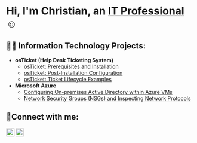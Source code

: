 <h1>Hi, I'm Christian, an <a href="www.linkedin.com/in/christian-perez-9608971b1">IT Professional</a>☺</h1>

<h2>👨‍💻 Information Technology Projects:</h2>

- <b>osTicket (Help Desk Ticketing System)</b>
  - [osTicket: Prerequisites and Installation](https://github.com/christianhperez/osticket-prereqs)
  - [osTicket: Post-Installation Configuration](https://github.com/christianhperez/post-install-config)
  - [osTicket: Ticket Lifecycle Examples](https://github.com/christianhperez/ticket-lifecycle)
- <b>Microsoft Azure</b>
  - [Configuring On-premises Active Directory within Azure VMs](https://github.com/ChristianHperez/On-premises-Active-Directory-Deployed-in-the-Cloud-Azure-)
  - [Network Security Groups (NSGs) and Inspecting Network Protocols](https://github.com/christianhperez/azure-network-protocols)

<h2>🤳Connect with me:</h2>


[<img align="left" alt="Josh | LinkedIn" width="22px" src="https://cdn.jsdelivr.net/npm/simple-icons@v3/icons/linkedin.svg" />][linkedin]
[<img align="left" alt="Josh | Instagram" width="22px" src="https://cdn.jsdelivr.net/npm/simple-icons@v3/icons/instagram.svg" />][instagram]


[instagram]: https://www.instagram.com/christianperez92001/
[linkedin]: https://www.linkedin.com/in/christian-perez-9608971b1/
